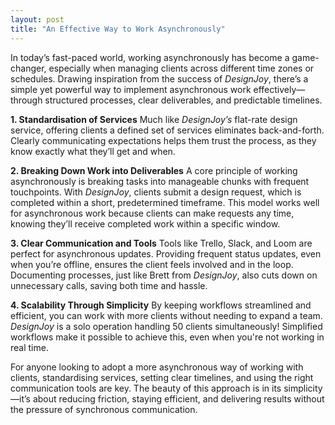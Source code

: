 ```yaml
---
layout: post
title: "An Effective Way to Work Asynchronously"
---
```

In today’s fast-paced world, working asynchronously has become a game-changer, especially when managing clients across different time zones or schedules. Drawing inspiration from the success of *DesignJoy*, there’s a simple yet powerful way to implement asynchronous work effectively—through structured processes, clear deliverables, and predictable timelines.

**1. Standardisation of Services**
Much like *DesignJoy’s* flat-rate design service, offering clients a defined set of services eliminates back-and-forth. Clearly communicating expectations helps them trust the process, as they know exactly what they’ll get and when.

**2. Breaking Down Work into Deliverables**
A core principle of working asynchronously is breaking tasks into manageable chunks with frequent touchpoints. With *DesignJoy*, clients submit a design request, which is completed within a short, predetermined timeframe. This model works well for asynchronous work because clients can make requests any time, knowing they’ll receive completed work within a specific window.

**3. Clear Communication and Tools**
Tools like Trello, Slack, and Loom are perfect for asynchronous updates. Providing frequent status updates, even when you’re offline, ensures the client feels involved and in the loop. Documenting processes, just like Brett from *DesignJoy*, also cuts down on unnecessary calls, saving both time and hassle.

**4. Scalability Through Simplicity**
By keeping workflows streamlined and efficient, you can work with more clients without needing to expand a team. *DesignJoy* is a solo operation handling 50 clients simultaneously! Simplified workflows make it possible to achieve this, even when you're not working in real time.

For anyone looking to adopt a more asynchronous way of working with clients, standardising services, setting clear timelines, and using the right communication tools are key. The beauty of this approach is in its simplicity—it’s about reducing friction, staying efficient, and delivering results without the pressure of synchronous communication. 